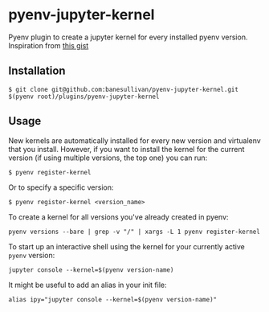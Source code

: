 # pyenv-jupyter-kernel

Pyenv plugin to create a jupyter kernel for every installed pyenv version. Inspiration from [this gist](https://gist.github.com/thvitt/9072336288921f57ec8741eb4b8b024e)

## Installation

```shell
$ git clone git@github.com:banesullivan/pyenv-jupyter-kernel.git $(pyenv root)/plugins/pyenv-jupyter-kernel
```

## Usage

New kernels are automatically installed for every new version and virtualenv that you install. However, if you want to install the kernel for the current version (if using multiple versions, the top one) you can run:

```shell
$ pyenv register-kernel
```

Or to specify a specific version:

```shell
$ pyenv register-kernel <version_name>
```

To create a kernel for all versions you've already created in pyenv:

```shell
pyenv versions --bare | grep -v "/" | xargs -L 1 pyenv register-kernel
```

To start up an interactive shell using the kernel for your currently active `pyenv` version:

```shell
jupyter console --kernel=$(pyenv version-name)
```

It might be useful to add an alias in your init file:

```shell
alias ipy="jupyter console --kernel=$(pyenv version-name)"
```
